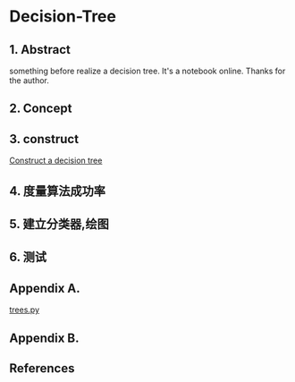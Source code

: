 # Decision-Tree
## 1. Abstract
something before realize a decision tree.
It's a notebook online.
Thanks for the author.


## 2. Concept
## 3. construct
[Construct a decision tree](quiver-file-url/3C26FB630D727870D1C7ED6FF147E327.md)
## 4. 度量算法成功率
## 5. 建立分类器,绘图
## 6. 测试
## Appendix A.
[trees.py](https://github.com/Moran96/Decision-Tree/blob/master/trees.py)
## Appendix B.
## References
